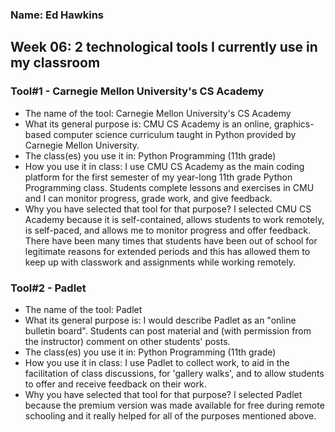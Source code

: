 ### Name: Ed Hawkins
## Week 06: 2 technological tools I currently use in my classroom
### Tool#1 - Carnegie Mellon University's CS Academy

* The name of the tool: Carnegie Mellon University's CS Academy
* What its general purpose is: CMU CS Academy is an online, graphics-based computer science curriculum taught in Python provided by Carnegie Mellon University. 
* The class(es) you use it in: Python Programming (11th grade)
* How you use it in class: I use CMU CS Academy as the main coding platform for the first semester of my year-long 11th grade Python Programming class. Students complete lessons and exercises in CMU and I can monitor progress, grade work, and give feedback.
* Why you have selected that tool for that purpose? I selected CMU CS Academy because it is self-contained, allows students to work remotely, is self-paced, and allows me to monitor progress and offer feedback. There have been many times that students have been out of school for legitimate reasons for extended periods and this has allowed them to keep up with classwork and assignments while working remotely.

### Tool#2 - Padlet
* The name of the tool: Padlet
* What its general purpose is: I would describe Padlet as an "online bulletin board". Students can post material and (with permission from the instructor) comment on other students' posts. 
* The class(es) you use it in: Python Programming (11th grade)
* How you use it in class: I use Padlet to collect work, to aid in the facilitation of class discussions, for 'gallery walks', and to allow students to offer and receive feedback on their work.
* Why you have selected that tool for that purpose? I selected Padlet because the premium version was made available for free during remote schooling and it really helped for all of the purposes mentioned above.